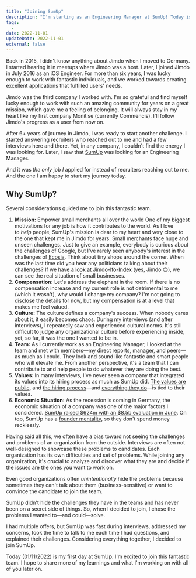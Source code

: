 ```yaml
---
title: "Joining SumUp"
description: "I'm starting as an Engineering Manager at SumUp! Today is my first day, and I'm excited to join this fantastic team."
tags:
  -
date: 2022-11-01
updateDate: 2022-11-01
external: false
---
```


Back in 2015, I didn't know anything about Jimdo when I moved to Germany. I started hearing it in meetups where Jimdo was a host. Later, I joined Jimdo in July 2016 as an iOS Engineer. For more than six years, I was lucky enough to work with fantastic individuals, and we worked towards creating excellent applications that fulfilled users' needs.

Jimdo was the third company I worked with. I'm so grateful and find myself lucky enough to work with such an amazing community for years on a great mission, which gave me a feeling of belonging. It will always stay in my heart like my first company Monitise (currently Commencis). I'll follow Jimdo's progress as a user from now on.

After 6+ years of journey in Jimdo, I was ready to start another challenge. I started answering recruiters who reached out to me and had a few interviews here and there. Yet, in any company, I couldn't find the energy I was looking for. Later, I saw that [SumUp](https://sumup.com/) was looking for an Engineering Manager.

And it was _the only_ job _I_ applied for instead of recruiters reaching out to me. And the one I am happy to start my journey today.

## Why SumUp?

Several considerations guided me to join this fantastic team.

1. **Mission:** Empower small merchants all over the world
    One of my biggest motivations for any job is how it contributes to the world. As I love to _help_ people, SumUp's mission is dear to my heart and very close to the one that kept me in Jimdo for years.
    Small merchants face huge and unseen challenges. Just to give an example, everybody is curious about the challenges of Google, but I've rarely seen anybody's interest in the challenges of [Ecosia](https://www.ecosia.org/). Think about tiny shops around the corner. When was the last time did you hear any politicians talking about their challenges? If we [have a look at Jimdo-Ifo-Index](https://www.ifo.de/en/press-release/2022-09-15/business-climate-germany-drops-slightly-solo-self-employed-persons-and) (yes, Jimdo 😍), we can see the real situation of small businesses.
2. **Compensation:**
    Let's address the elephant in the room. If there is no compensation increase and my current role is not detrimental to me (which it wasn't), why would I change my company? I'm not going to disclose the details for now, but my compensation is at a level that makes me feel valued.
3. **Culture:**
    The culture defines a company's success. When nobody cares about it, it easily becomes chaos. During my interviews (and after interviews), I repeatedly saw and experienced cultural norms. It's still difficult to judge any organizational culture before experiencing inside, yet, so far, it was the one I wanted to be in.
4. **Team:**
    As I currently work as an Engineering Manager, I looked at the team and met with members—my direct reports, manager, and peers—as much as I could. They look and sound like fantastic and smart people who will elevate me. From another perspective, it's a team that I can contribute to and help people to do whatever they are doing the best.
5. **Values:**
    In many interviews, I've never seen a company that integrated its values into its hiring process as much as SumUp did. [The values are public](https://www.sumup.com/careers/), and [the hiring process](https://www.sumup.com/careers/how-we-hire/)—and [everything they do](https://www.sumup.com/en-us/wtf-handbook/)—is tied to their values.
6. **Economic Situation:**
    As the recession is coming in Germany, the economic situation of a company was one of the major factors I considered. [SumUp raised $624m with an $8.5b evaluation in June](https://techcrunch.com/2022/06/23/sumup-raises-624m-at-8-5b-valuation-with-its-payments-and-business-tech-now-used-by-4m-smbs/). On top, SumUp has a [founder mentality](https://www.sumup.com/careers/), so they don't spend money recklessly.

Having said all this, we often have a bias toward not seeing the challenges and problems of an organization from the outside. Interviews are often not well-designed to showcase these problems to candidates. Each organization has its own difficulties and set of problems. While joining any organization, it's crucial to analyze and discover what they are and decide if the issues are the ones you want to work on.

Even good organizations often _unintentionally_ hide the problems because sometimes they can't talk about them (business-sensitive) or want to convince the candidate to join the team.

SumUp didn't hide the challenges they have in the teams and has never been on a secret side of things. So, when I decided to join, I chose the problems I wanted to—and could—solve.

I had multiple offers, but SumUp was fast during interviews, addressed my concerns, took the time to talk to me each time I had questions, and explained their challenges. Considering everything together, I decided to join SumUp.

Today (01/11/2022) is my first day at SumUp. I'm excited to join this fantastic team. I hope to share more of my learnings and what I'm working on with all of you later on.
